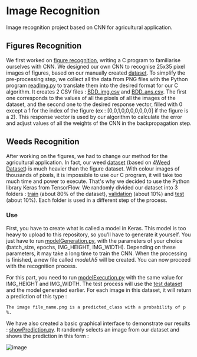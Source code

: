 # Image Recognition
Image recognition project based on CNN for agricultural application.

## Figures Recognition
We first worked on [figure recognition](Figures/), writing a C program to familiarise ourselves with CNN. We designed our own CNN to recognise 25x35 pixel images of figures, based on our manually created [dataset](Figures/dataset/).
To simplify the pre-processing step, we collect all the data from PNG files with the Python program [readImg.py](Figures/readImg.py) to translate them into the desired format for our C algorithm. It creates 2 CSV files : [BDD_img.csv](Figures/BDD_img.csv) and [BDD_ans.csv](Figures/BDD_ans.csv). The first one corresponds to the values of all the pixels of all the images of the dataset, and the second one to the desired response vector, filled with 0 except a 1 for the index of the figure (ex : [0,0,1,0,0,0,0,0,0,0] if the figure is a 2). This response vector is used by our algorithm to calculate the error and adjust values of all the weights of the CNN in the backpropagation step.

## Weeds Recognition
After working on the figures, we had to change our method for the agricultural application. In fact, our weed [dataset](Weeds/dataset/) (based on [4Weed Dataset](https://arxiv.org/abs/2204.00080)) is much heavier than the figure dataset. With colour images of thousands of pixels, it is impossible to use our C program, it will take too much time and power to execute.
That's why we decided to use the Python library Keras from TensorFlow.
We randomly divided our dataset into 3 folders : [train](Weeds/dataset/train/) (about 80% of the dataset), [validation](Weeds/dataset/validation/) (about 10%) and [test](Weeds/dataset/test/) (about 10%). Each folder is used in a different step of the process.

### Use
First, you have to create what is called a model in Keras. This model is too heavy to upload to this repository, so you'll have to generate it yourself. You just have to run [modelGeneration.py](Weeds/modelGeneration.py), with the parameters of your choice (batch_size, epochs, IMG_HEIGHT, IMG_WIDTH). Depending on these parameters, it may take a long time to train the CNN. When the processing is finished, a new file called *model.h5* will be created.
You can now proceed with the recognition process.

For this part, you need to run [modelExecution.py](Weeds/modelExecution.py) with the same value for IMG_HEIGHT and IMG_WIDTH. The test process will use the [test dataset](Weeds/dataset/test/) and the model generated earlier. For each image in this dataset, it will return a prediction of this type :

```
The image file_name.png is a predicted_class with a probability of p %.
```

We have also created a basic graphical interface to demonstrate our results : [showPrediction.py](Weeds/showPrediction.py). It randomly selects an image from our dataset and shows the prediction in this form :

![image](https://user-images.githubusercontent.com/103205458/229785655-e344d125-e0ab-4ac3-994f-ed87285ccd82.png)
